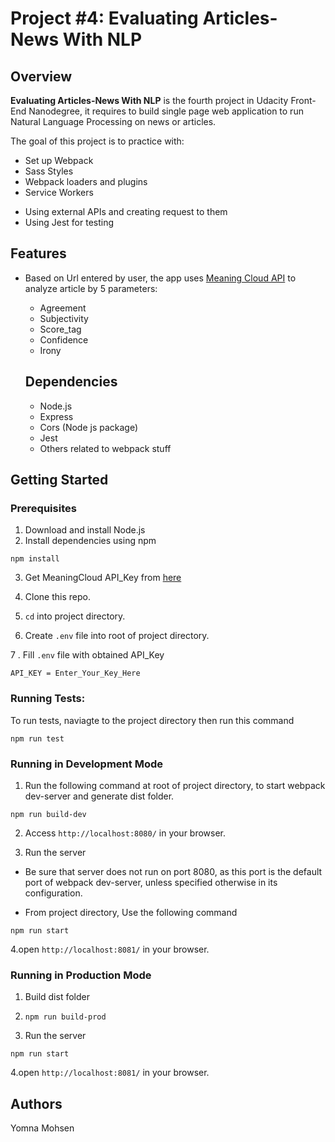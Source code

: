 # Project #4: Evaluating Articles-News With NLP

## Overview

**Evaluating Articles-News With NLP** is the fourth project in Udacity Front-End Nanodegree, it requires to build single page web application to run Natural Language Processing on news or articles.

The goal of this project is to practice with:

- Set up Webpack
- Sass Styles
- Webpack loaders and plugins
- Service Workers

* Using external APIs and creating request to them
* Using Jest for testing

## Features

- Based on Url entered by user, the app uses [Meaning Cloud API](https://www.meaningcloud.com/) to analyze article by 5 parameters:

  - Agreement
  - Subjectivity
  - Score_tag
  - Confidence
  - Irony

  ## Dependencies

  - Node.js
  - Express
  - Cors (Node js package)
  - Jest
  - Others related to webpack stuff

## Getting Started

### Prerequisites

1. Download and install Node.js
2. Install dependencies using npm

```
npm install
```

3. Get MeaningCloud API_Key from [here](https://www.meaningcloud.com/developer/login)

4. Clone this repo.

5. `cd` into project directory.

6. Create `.env` file into root of project directory.

7 . Fill `.env` file with obtained API_Key

```
API_KEY = Enter_Your_Key_Here
```

### Running Tests:

To run tests, naviagte to the project directory then run this command

```
npm run test
```

### Running in Development Mode

1. Run the following command at root of project directory, to start webpack dev-server and generate dist folder.

```
npm run build-dev

```

2. Access `http://localhost:8080/` in your browser.

3. Run the server

- Be sure that server does not run on port 8080, as this port is the default port of webpack dev-server, unless specified otherwise in its configuration.

- From project directory, Use the following command

```
npm run start

```

4.open `http://localhost:8081/` in your browser.

### Running in Production Mode

1. Build dist folder

2. ```
   npm run build-prod

   ```

3. Run the server

```
npm run start

```

4.open `http://localhost:8081/` in your browser.

## Authors

Yomna Mohsen
